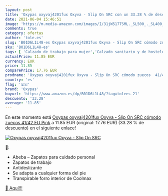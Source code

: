 ```yaml
---
layout: post
title: 'Oxypas oxyvaj4201fux Oxyva - Slip On SRC con un 33.28 % de descuento'
date: 2021-06-04 15:46:51
image: 'https://m.media-amazon.com/images/I/31jW517TSML._SL500_._SL400_.jpg'
comments: true
category: ofertas
author: 'tole.es'
slug: 'B01D6L1L48-es Oxypas oxyvaj4201fux Oxyva - Slip On SRC cómodo zuecos...'
sku: 'B01D6L1L48-es'
tags: [ 'Calzado de trabajo para mujer','Calzado sanitario y de hostelería para mujer','Zapatos','Zapatos para mujer','Zapatos y complementos','Zuecos sanitarios y de hostelería para mujer','oxypas','zuecos', ]
actualPrice: 11.85 EUR
currency: EUR
price: 11.85
comparePrice: 17.76 EUR
prodname: 'Oxypas oxyvaj4201fux Oxyva - Slip On SRC cómodo zuecos  41/42 EU  Pink'
country: 'es'
flag: '🇪🇸'
brand: 'Oxypas'
buyurl: 'https://www.amazon.es/dp/B01D6L1L48/?tag=tolees-21'
descuento: '33.28'
average: '11.85'
---
```


En este momento está [Oxypas oxyvaj4201fux Oxyva - Slip On SRC cómodo zuecos  41/42 EU  Pink](https://www.amazon.es/dp/B01D6L1L48/?tag=tolees-21) a 11.85 EUR (original: 17.76 EUR) (33.28 %  de descuento) en el siguiente enlace!

[![Oxypas oxyvaj4201fux Oxyva - Slip On SRC](https://m.media-amazon.com/images/I/31jW517TSML._SL500_._SL400_.jpg)](https://www.amazon.es/dp/B01D6L1L48/?tag=tolees-21)

🔎:

- Abeba – Zapatos para cuidado personal
- Zapatos de trabajo
- Antideslizante
- Se adapta a cualquier forma del pie
- Transpirable forro interior de Coolmax

[🛒 Aquí!!!](https://www.amazon.es/dp/B01D6L1L48/?tag=tolees-21)
